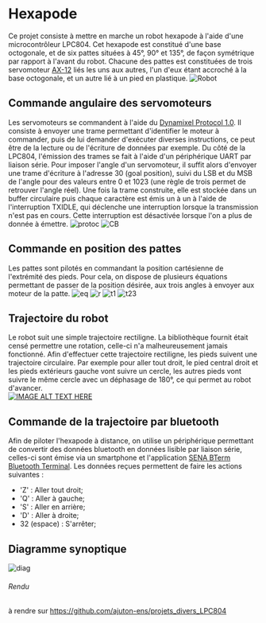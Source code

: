 # Hexapode
 Ce projet consiste à mettre en marche un robot hexapode à l'aide d'une microcontrôleur LPC804. 
 Cet hexapode est constitué d'une base octogonale, et de six pattes situées à 45°, 90° et 135°, de façon symétrique par rapport à l'avant du robot. 
 Chacune des pattes est constituées de trois servomoteur [AX-12](https://emanual.robotis.com/docs/en/dxl/ax/ax-12a/) liés les uns aux autres, l'un d'eux étant accroché à la base octogonale, et un autre lié à un pied en plastique.
 ![Robot](https://github.com/VoltXd/TP_HEXAPODE/blob/main/image/robot.png "Vue de dessus")
 
## Commande angulaire des servomoteurs
 Les servomoteurs se commandent à l'aide du [Dynamixel Protocol 1.0](https://emanual.robotis.com/docs/en/dxl/protocol1/). 
 Il consiste à envoyer une trame permettant d'identifier le moteur à commander, puis de lui demander d'exécuter diverses instructions, ce peut être de la lecture ou de l'écriture de données par exemple. 
 Du côté de la LPC804, l'émission des trames se fait à l'aide d'un périphérique UART par liaison série. 
 Pour imposer l'angle d'un servomoteur, il suffit alors d'envoyer une trame d'écriture à l'adresse 30 (goal position), suivi du LSB et du MSB de l'angle pour des valeurs entre 0 et 1023 (une règle de trois permet de retrouver l'angle réel). 
 Une fois la trame construite, elle est stockée dans un buffer circulaire puis chaque caractère est émis un à un à l'aide de l'interruption TXIDLE, qui déclenche une interruption lorsque la transmission n'est pas en cours. 
 Cette interruption est désactivée lorsque l'on a plus de donnée à émettre.
 ![protoc](https://github.com/VoltXd/TP_HEXAPODE/blob/main/image/protoc.PNG)
 ![CB](https://github.com/VoltXd/TP_HEXAPODE/blob/main/image/CB.png)
 
## Commande en position des pattes
 Les pattes sont pilotés en commandant la position cartésienne de l'extrémité des pieds.
 Pour cela, on dispose de plusieurs équations permettant de passer de la position désirée, aux trois angles à envoyer aux moteur de la patte.
 ![eq](https://github.com/VoltXd/TP_HEXAPODE/blob/main/image/eq.PNG)
 ![r](https://github.com/VoltXd/TP_HEXAPODE/blob/main/image/robot%20-%20Copie.png "Vue de dessus")
 ![t1](https://github.com/VoltXd/TP_HEXAPODE/blob/main/image/pattes_theta1.png "Vue de dessus")
 ![t23](https://github.com/VoltXd/TP_HEXAPODE/blob/main/image/pattes_theta23.png "Vue de côté")
 
## Trajectoire du robot
 Le robot suit une simple trajectoire rectiligne.
 La bibliothèque fournit était censé permettre une rotation, celle-ci n'a malheureusement jamais fonctionné.
 Afin d'effectuer cette trajectoire rectiligne, les pieds suivent une trajectoire circulaire.
 Par exemple pour aller tout droit, le pied central droit et les pieds extérieurs gauche vont suivre un cercle, les autres pieds vont suivre le même cercle avec un déphasage de 180°, ce qui permet au robot d'avancer.  
 [![IMAGE ALT TEXT HERE](https://img.youtube.com/vi/M41KNuEWdtw/0.jpg)](https://www.youtube.com/watch?v=M41KNuEWdtw)
 
## Commande de la trajectoire par bluetooth
 Afin de piloter l'hexapode à distance, on utilise un périphérique permettant de convertir des données bluetooth en données lisible par liaison série, celles-ci sont émise via un smartphone et l'application [SENA BTerm Bluetooth Terminal](https://play.google.com/store/apps/details?id=com.sena.bterm&hl=fr&gl=US).
 Les données reçues permettent de faire les actions suivantes : 
  * 'Z' : Aller tout droit; 
  * 'Q' : Aller à gauche;
  * 'S' : Aller en arrière;
  * 'D' : Aller à droite;
  * 32 (espace) : S'arrêter; 

## Diagramme synoptique
 ![diag](https://github.com/VoltXd/TP_HEXAPODE/blob/main/image/synoptique.png)
 
###### Rendu
 à rendre sur https://github.com/ajuton-ens/projets_divers_LPC804
